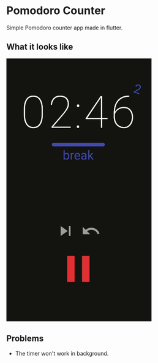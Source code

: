 # Pomodoro Counter

Simple Pomodoro counter app made in flutter.

## What it looks like

![animation](./pek.gif)

## Problems

- The timer won't work in background.
